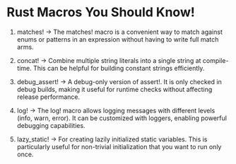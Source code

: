 # Rust Macros You Should Know!

1. matches!
   -> The matches! macro is a convenient way to match against enums or patterns in an expression without having to write full match arms.

2. concat!
   -> Combine multiple string literals into a single string at compile-time. This can be helpful for building constant strings efficiently.

3. debug_assert!
   -> A debug-only version of assert!. It is only checked in debug builds, making it useful for runtime checks without affecting release performance.

4. log!
   -> The log! macro allows logging messages with different levels (info, warn, error). It can be customized with loggers, enabling powerful debugging capabilities.

5. lazy_static!
   -> For creating lazily initialized static variables. This is particularly useful for non-trivial initialization that you want to run only once.
